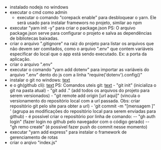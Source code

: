 - instalado nodejs no windows
- executar o cmd como admin
    - executar o comando "corepack enable" para desbloquear o yarn. Ele será usado para instalar framewors no projeto, similar ao npm
- executar "yarn init -y" para criar o package.json 
    PS: O arquivo package.json serve para configurar o projeto e salva as dependências de bibliotecas baixadas.
- criar o arquivo ".gitignore" na raiz do projeto para listar os arquivos que não devem ser comitados, como o arquivo ".env" que contem variáveis especificar do local que o app está sendo executado. Ex: a porta da aplicação.
- criar o arquivo ".env"
- executar o comando "yarn add dotenv" para importar as variáveis do arquivo ".env" dento do js com a linha "require('dotenv').config()"
- instalar o git no windows: [text](https://git-scm.com/downloads)
- e o gh(github cli): [text](https://cli.github.com)
    PS: Comandos uteis git: [text](https://www.youtube.com/watch?v=pmXfvd6Zqg4&t=419s)
        - "git init" (inicializa o git na pasta atual)
        - "git add ." (add todos os arquivos do projeto para serem versionados)
        - "git remote add origin [url aqui]" (vincula o versionamento do repositório local com a url passada. Obs: criar repositório git pelo site para obter a url)
        - 'git commit -m "[mensagem ]" ' (agrupa as modificações do repositório local para serem enviadas para github)
        - é possível criar o repositório por linha de comando:
            -- "gh auth login" (fazer login no github pelo navegador com o código gerado)
            -- "gh remo create" (é possivel fazer push do commit nesse momento)
- executar "yarn add express" para instalar o framework de gerenciamento de rotas
- criar o arqivo "index.js"